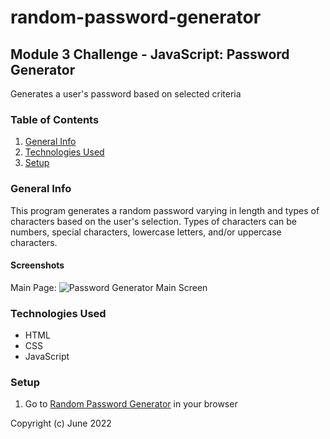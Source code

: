# random-password-generator
## Module 3 Challenge - JavaScript: Password Generator

Generates a user's password based on selected criteria
### Table of Contents

1. [General Info](#general-info)
2. [Technologies Used](#technologies-used)
3. [Setup](#setup)

### General Info

This program generates a random password varying in length and types of characters based on the user's selection. Types of characters can be numbers, special characters, lowercase letters, and/or uppercase characters.

#### Screenshots

Main Page:
<img src="./assets.images/screenshot.jpg" alt="Password Generator Main Screen"/>

### Technologies Used

* HTML
* CSS
* JavaScript

### Setup 

1. Go to <a href="https://ccaitano.github.io/random-password-generator"> Random Password Generator</a> in your browser

Copyright (c) June 2022

